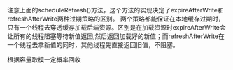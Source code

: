 注意上面的scheduleRefresh()方法，这个方法的实现决定了expireAfterWrite和refreshAfterWrite两种过期策略的区别。
两个策略都能保证在本地缓存过期时，只有一个线程去穿透缓存加载后端资源。区别是在加载资源时expireAfterWrite会让所有的线程阻塞等待新值返回,然后返回加载好的新值；而refreshAfterWrite在一个线程去拿新值的同时，其他线程先直接返回旧值，不阻塞。

根据容量取模一定概率回收